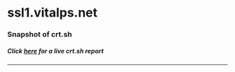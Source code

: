 # ssl1.vitalps.net
### Snapshot of crt.sh
##### Click [here](https://crt.sh/?q=55BE6ADEA4405A129F0DD4BB07F04F32A5DAC0D8D1996A610C41DC58A19F68F9) for a live crt.sh report

---
